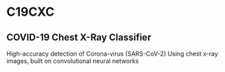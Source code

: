 # C19CXC

## COVID-19 Chest X-Ray Classifier

High-accuracy detection of Corona-virus (SARS-CoV-2)
Using chest x-ray images, built on convolutional neural networks
